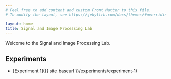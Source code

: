 ```yaml
---
# Feel free to add content and custom Front Matter to this file.
# To modify the layout, see https://jekyllrb.com/docs/themes/#overriding-theme-defaults

layout: home
title: Signal and Image Processing Lab
---
```


Welcome to the Signal and Image Processing Lab.

## Experiments

- [Experiment 1]({{ site.baseurl }}/experiments/experiment-1)
